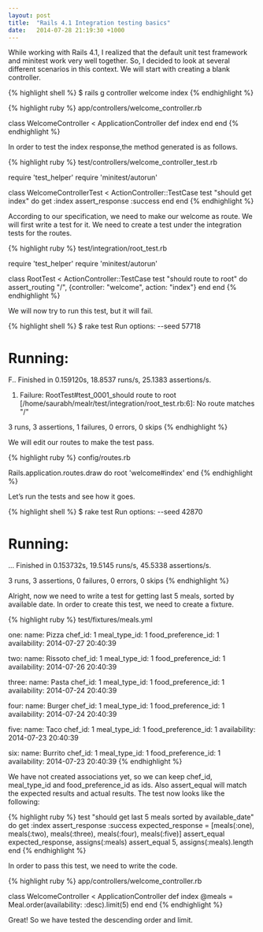 ```yaml
---
layout: post
title:  "Rails 4.1 Integration testing basics"
date:   2014-07-28 21:19:30 +1000
---
```

While working with Rails 4.1, I realized that the default unit test framework and minitest work very well together. So, I decided to look at several different scenarios in this context. We will start with creating a blank controller.

{% highlight shell %}
$ rails g controller welcome index
{% endhighlight %}

{% highlight ruby %}
app/controllers/welcome_controller.rb

class WelcomeController < ApplicationController
  def index
  end
end
{% endhighlight %}

In order to test the index response,the method generated is as follows.

{% highlight ruby %}
test/controllers/welcome_controller_test.rb

require 'test_helper'
require 'minitest/autorun'

class WelcomeControllerTest < ActionController::TestCase
  test "should get index" do
    get :index
    assert_response :success
  end
end
{% endhighlight %}

According to our specification, we need to make our welcome as route. We will first write a test for it. We need to create a test under the integration tests for the routes.

{% highlight ruby %}
test/integration/root_test.rb

require 'test_helper'
require 'minitest/autorun'

class RootTest < ActionController::TestCase
    test "should route to root" do
        assert_routing "/", {controller: "welcome", action: "index"}
    end
end
{% endhighlight %}

We will now try to run this test, but it will fail.

{% highlight shell %}
$ rake test
Run options: --seed 57718
# Running:
F..
Finished in 0.159120s, 18.8537 runs/s, 25.1383 assertions/s.

  1) Failure:
RootTest#test_0001_should route to root [/home/saurabh/mealr/test/integration/root_test.rb:6]:
No route matches "/"

3 runs, 3 assertions, 1 failures, 0 errors, 0 skips
{% endhighlight %}

We will edit our routes to make the test pass.

{% highlight ruby %}
config/routes.rb

Rails.application.routes.draw do
  root 'welcome#index'
end
{% endhighlight %}

Let’s run the tests and see how it goes.

{% highlight shell %}
$ rake test
Run options: --seed 42870
# Running:
...
Finished in 0.153732s, 19.5145 runs/s, 45.5338 assertions/s.

3 runs, 3 assertions, 0 failures, 0 errors, 0 skips
{% endhighlight %}

Alright, now we need to write a test for getting last 5 meals, sorted by available date.
In order to create this test, we need to create a fixture.

{% highlight ruby %}
test/fixtures/meals.yml

one:
  name: Pizza
  chef_id: 1
  meal_type_id: 1
  food_preference_id: 1
  availability: 2014-07-27 20:40:39

two:
name: Rissoto
  chef_id: 1
  meal_type_id: 1
  food_preference_id: 1
  availability: 2014-07-26 20:40:39

three:
  name: Pasta
  chef_id: 1
  meal_type_id: 1
  food_preference_id: 1
  availability: 2014-07-24 20:40:39


four:
  name: Burger
  chef_id: 1
  meal_type_id: 1
  food_preference_id: 1
  availability: 2014-07-24 20:40:39

five:
  name: Taco
  chef_id: 1
  meal_type_id: 1
  food_preference_id: 1
  availability: 2014-07-23 20:40:39

six:
  name: Burrito
  chef_id: 1
  meal_type_id: 1
  food_preference_id: 1
  availability: 2014-07-23 20:40:39
{% endhighlight %}

We have not created associations yet, so we can keep chef_id, meal_type_id and food_preference_id as ids. Also assert_equal will match the expected results and actual results. The test now looks like the following:

{% highlight ruby %}
test "should get last 5 meals sorted by available_date" do
  get :index
  assert_response :success
  expected_response = [meals(:one), meals(:two), meals(:three), meals(:four), meals(:five)]
  assert_equal expected_response, assigns(:meals)
  assert_equal 5, assigns(:meals).length
end
{% endhighlight %}

In order to pass this test, we need to write the code.

{% highlight ruby %}
app/controllers/welcome_controller.rb

class WelcomeController < ApplicationController
  def index
    @meals = Meal.order(availability: :desc).limit(5)
  end
end
{% endhighlight %}

Great! So we have tested the descending order and limit.
